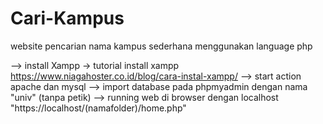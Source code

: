 # Cari-Kampus
website pencarian nama kampus sederhana menggunakan language php

--> install Xampp -> tutorial install xampp https://www.niagahoster.co.id/blog/cara-instal-xampp/
--> start action apache dan mysql
--> import database pada phpmyadmin dengan nama "univ" (tanpa petik)
--> running web di browser dengan localhost "https://localhost/(namafolder)/home.php"
